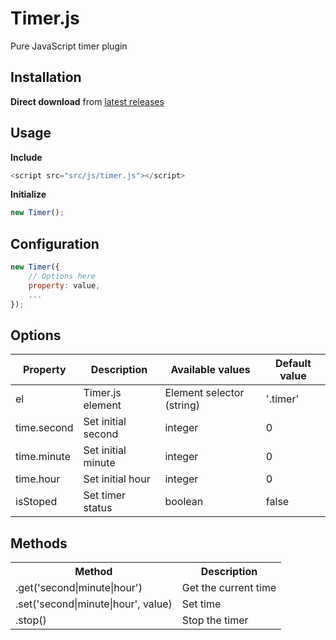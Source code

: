 # Timer.js
Pure JavaScript timer plugin


## Installation
**Direct download** from [latest releases](https://github.com/renjithvk/timer.js/releases)

## Usage
**Include**
```js
<script src="src/js/timer.js"></script>
```
**Initialize**
```js
new Timer();
```

## Configuration
```js
new Timer({
    // Options here
    property: value,
    ...
});
```

## Options
| Property     | Description          | Available values          | Default value |
|--------------|----------------------|---------------------------|---------------|
| el           | Timer.js element     | Element selector (string) | '.timer'      |
| time.second  | Set initial second   | integer                   | 0             |
| time.minute  | Set initial minute   | integer                   | 0             |
| time.hour    | Set initial hour     | integer                   | 0             |
| isStoped     | Set timer status     | boolean                   | false         |

## Methods
<table>
    <tr>
        <th>Method</th>
        <th>Description</th>
    </tr>
    <tr>
        <td>.get('second|minute|hour')</td>
        <td>Get the current time</td>
    </tr>
    <tr>
        <td>.set('second|minute|hour', value)</td>
        <td>Set time</td>
    </tr>
    <tr>
        <td>.stop()</td>
        <td>Stop the timer</td>
    </tr>
</table>
